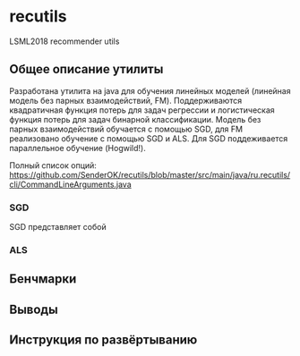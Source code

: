 # recutils
LSML2018 recommender utils

## Общее описание утилиты
Разработана утилита на java для обучения линейных моделей (линейная модель без парных взаимодействий, FM). Поддерживаются квадратичная функция потерь для задач регрессии и логистическая функция потерь для задач бинарной классификации. Модель без парных взаимодействий обучается с помощью SGD, для FM реализовано обучение с помощью SGD и ALS. Для SGD поддеживается параллельное обучение (Hogwild!).

Полный список опций: https://github.com/SenderOK/recutils/blob/master/src/main/java/ru.recutils/cli/CommandLineArguments.java

### SGD
SGD представляет собой 

### ALS

## Бенчмарки

## Выводы

## Инструкция по развёртыванию
